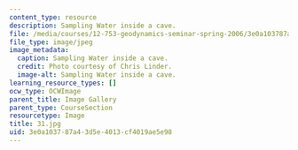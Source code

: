 ```yaml
---
content_type: resource
description: Sampling Water inside a cave.
file: /media/courses/12-753-geodynamics-seminar-spring-2006/3e0a103787a43d5e4013cf4019ae5e98_31.jpg
file_type: image/jpeg
image_metadata:
  caption: Sampling Water inside a cave.
  credit: Photo courtesy of Chris Linder.
  image-alt: Sampling Water inside a cave.
learning_resource_types: []
ocw_type: OCWImage
parent_title: Image Gallery
parent_type: CourseSection
resourcetype: Image
title: 31.jpg
uid: 3e0a1037-87a4-3d5e-4013-cf4019ae5e98
---
```

